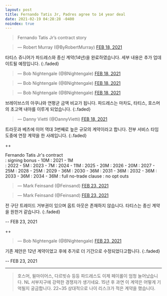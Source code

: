 ```yaml
---
layout: post
title: Fernando Tatis Jr, Padres agree to 14 year deal
date: 2021-02-19 04:28:28 -0400
noindex: true
---
```


> Fernando Tatis Jr’s contract story

<script async src="//platform.twitter.com/widgets.js" charset="utf-8"></script>
<blockquote class="twitter-tweet" data-lang="en">
  &mdash; Robert Murray (@ByRobertMurray)
  <a href="https://twitter.com/ByRobertMurray/status/1362213917393567746">FEB 18, 2021</a>
</blockquote>

타티스 쥬니어가 파드레스와 종신 계약(14년)을 완료하였습니다. 세부 내용은 추가 업데이트될 예정입니다.
{:.faded}

<script async src="//platform.twitter.com/widgets.js" charset="utf-8"></script>
<blockquote class="twitter-tweet" data-lang="en">
  &mdash; Bob Nightengale (@BNightengale)
  <a href="https://twitter.com/BNightengale/status/1362217885272207360">FEB 18, 2021</a>
</blockquote>

<script async src="//platform.twitter.com/widgets.js" charset="utf-8"></script>
<blockquote class="twitter-tweet" data-lang="en">
  &mdash; Bob Nightengale (@BNightengale)
  <a href="https://twitter.com/BNightengale/status/1362221307811688464">FEB 18, 2021</a>
</blockquote>

<script async src="//platform.twitter.com/widgets.js" charset="utf-8"></script>
<blockquote class="twitter-tweet" data-lang="en">
  &mdash; Bob Nightengale (@BNightengale)
  <a href="https://twitter.com/BNightengale/status/1362222879396352001">FEB 18, 2021</a>
</blockquote>

브레이브스의 아쿠냐와 연평균 금액 비교가 됩니다. 파드레스는 마차도, 타티스, 호스머의 초고액 내야를 이루게 되었습니다.
{:.faded}

<script async src="//platform.twitter.com/widgets.js" charset="utf-8"></script>
<blockquote class="twitter-tweet" data-lang="en">
  &mdash; Danny Vietti (@DannyVietti)
  <a href="https://twitter.com/DannyVietti/status/1362216227117035520">FEB 18, 2021</a>
</blockquote>

트라웃과 베츠에 이어 역대 3번째로 높은 규모의 계약이라고 합니다. 전부 서비스 타임 도중에 연장 계약을 한 사례입니다.
{:.faded}

++

Fernando Tatis Jr's contract   
: signing bonus - 10M
: 2021 - 1M      
: 2022 - 5M
: 2023 - 7M
: 2024 - 11M
: 2025 - 20M
: 2026 - 20M
: 2027 - 25M
: 2028 - 25M
: 2029 - 36M
: 2030 - 36M
: 2031 - 36M
: 2032 - 36M
: 2033 - 36M
: 2034 - 36M
: full no-trade clause
: no opt outs

<script async src="//platform.twitter.com/widgets.js" charset="utf-8"></script>
<blockquote class="twitter-tweet" data-lang="en">
  &mdash; Mark Feinsand (@Feinsand)
  <a href="https://twitter.com/Feinsand/status/1363882025657262085">FEB 23, 2021</a>
</blockquote>

<script async src="//platform.twitter.com/widgets.js" charset="utf-8"></script>
<blockquote class="twitter-tweet" data-lang="en">
  &mdash; Mark Feinsand (@Feinsand)
  <a href="https://twitter.com/Feinsand/status/1363898636430692353">FEB 23, 2021</a>
</blockquote>

전 구단 트레이드 거부권이 있으며 옵트 아웃은 존재하지 않습니다. 타티스는 종신 계약을 원한거 같습니다.
{:.faded}

 -- FEB 23, 2021

++

<script async src="//platform.twitter.com/widgets.js" charset="utf-8"></script>
<blockquote class="twitter-tweet" data-lang="en">
  &mdash; Bob Nightengale (@BNightengale)
  <a href="https://twitter.com/BNightengale/status/1363913939831037955">FEB 23, 2021</a>
</blockquote>

기존 제안은 12년 계약이었고 후에 추가로 더 기간으로 수정되었다고합니다.
{:.faded}

 -- FEB 23, 2021

---

> 호스머, 윌마이어스, 다르빗슈 등등 파드레스도 이제 페이롤이 엄청 늘어났습니다. NL 서부지구에 강력한 경쟁자가 생기네요. 15년 후 과연 이 계약은 어떻게 기억될지 궁금합니다. 22~35 상대적으로 나이 리스크가 적은 계약을 했습니다.
